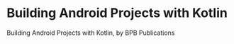 # Building Android Projects with Kotlin
 Building Android Projects with Kotlin, by BPB Publications
